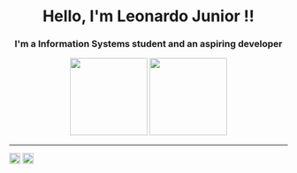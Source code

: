 <h1 align="center"> Hello, I'm Leonardo Junior !!</h1>
<h3 align="center"> I'm a Information Systems student and an aspiring developer </h3>

<div align="center">
  <img height="140em" src="https://github-readme-stats.vercel.app/api?username=LeonardoJr01&show_icons=true&theme=synthwave">
  <img height="140em" src="https://github-readme-stats.vercel.app/api/top-langs/?username=LeonardoJr01&layout=compact&langs_count=16&theme=synthwave" style="max-width:100%;">
  </div>

<hr>
<p align="left">
<a href="https://www.instagram.com/leozin.logg/" target="_blank"><img alt="GIF" src="https://img.shields.io/badge/Instagram-E4405F?style=for-the-badge&logo=instagram&logoColor=white" height="20rem" style="max-width:100%;"></a>
<a href="https://www.linkedin.com/in/leonardo-junior-/" target="_blank"><img alt="GIF" src="https://img.shields.io/badge/LinkedIn-0077B5?style=for-the-badge&logo=linkedin&logoColor=white" height="20rem" style="max-width:100%;"></a>
</a> </p>
